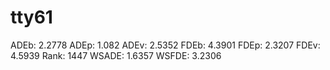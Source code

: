 # tty61

ADEb: 2.2778
ADEp: 1.082
ADEv: 2.5352
FDEb: 4.3901
FDEp: 2.3207
FDEv: 4.5939
Rank: 1447
WSADE: 1.6357
WSFDE: 3.2306